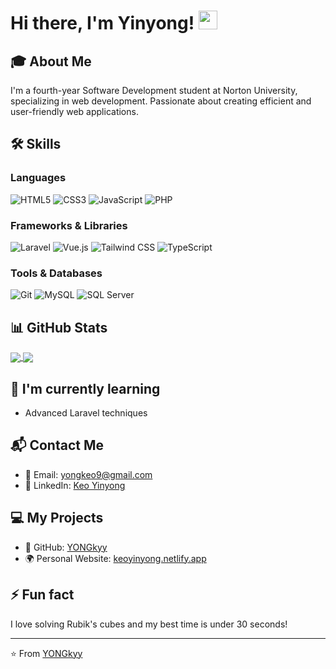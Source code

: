 # Hi there, I'm Yinyong! <img src="https://raw.githubusercontent.com/MartinHeinz/MartinHeinz/master/wave.gif" width="30px" style="display: inline-block;">

## 🎓 About Me
I'm a fourth-year Software Development student at Norton University, specializing in web development. Passionate about creating efficient and user-friendly web applications.

## 🛠️ Skills

### Languages
![HTML5](https://img.shields.io/badge/-HTML5-E34F26?style=flat-square&logo=html5&logoColor=white)
![CSS3](https://img.shields.io/badge/-CSS3-1572B6?style=flat-square&logo=css3)
![JavaScript](https://img.shields.io/badge/-JavaScript-F7DF1E?style=flat-square&logo=javascript&logoColor=black)
![PHP](https://img.shields.io/badge/-PHP-777BB4?style=flat-square&logo=php&logoColor=white)

### Frameworks & Libraries
![Laravel](https://img.shields.io/badge/-Laravel-FF2D20?style=flat-square&logo=laravel&logoColor=white)
![Vue.js](https://img.shields.io/badge/-Vue.js-4FC08D?style=flat-square&logo=vue.js&logoColor=white)
![Tailwind CSS](https://img.shields.io/badge/-Tailwind_CSS-38B2AC?style=flat-square&logo=tailwind-css&logoColor=white)
![TypeScript](https://img.shields.io/badge/-TypeScript-3178C6?style=flat-square&logo=typescript&logoColor=white)

### Tools & Databases
![Git](https://img.shields.io/badge/-Git-F05032?style=flat-square&logo=git&logoColor=white)
![MySQL](https://img.shields.io/badge/-MySQL-4479A1?style=flat-square&logo=mysql&logoColor=white)
![SQL Server](https://img.shields.io/badge/-SQL_Server-CC2927?style=flat-square&logo=microsoft-sql-server&logoColor=white)

## 📊 GitHub Stats

<a href="https://github.com/YONGkyy/github-readme-stats">
  <img align="center" src="https://github-readme-stats.vercel.app/api?username=YONGkyy&show_icons=true&theme=radical&count_private=true&include_all_commits=true&cache_seconds=1800&token=YOUR_GITHUB_TOKEN" />
</a>

<a href="https://github.com/YONGkyy/github-readme-stats">
  <img align="center" src="https://github-readme-stats.vercel.app/api/top-langs/?username=YONGkyy&layout=compact&theme=radical" />
</a>

## 🌱 I'm currently learning
- Advanced Laravel techniques

## 📬 Contact Me
- 📧 Email: [yongkeo9@gmail.com](mailto:yongkeo9@gmail.com)
- 💼 LinkedIn: [Keo Yinyong](https://www.linkedin.com/in/keo-yinyong-396277330/)

## 💻 My Projects
- 🔗 GitHub: [YONGkyy](https://github.com/YONGkyy)
- 🌍 Personal Website: [keoyinyong.netlify.app](https://keoyinyong.netlify.app)

  
## ⚡ Fun fact
I love solving Rubik's cubes and my best time is under 30 seconds!

---

⭐️ From [YONGkyy](https://github.com/YONGkyy)
